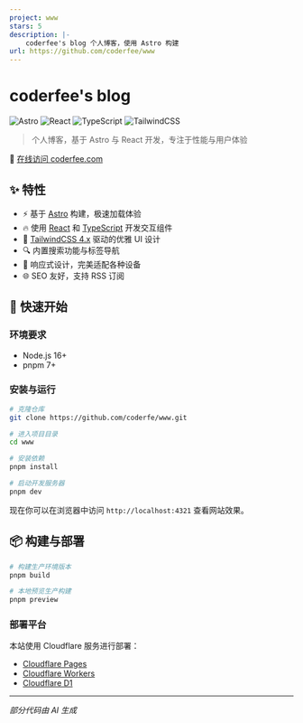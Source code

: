 ```yaml
---
project: www
stars: 5
description: |-
    coderfee's blog 个人博客，使用 Astro 构建
url: https://github.com/coderfee/www
---
```


# coderfee's blog

![Astro](https://img.shields.io/badge/Astro-FF5D01?style=for-the-badge&logo=astro&logoColor=white)
![React](https://img.shields.io/badge/React-20232A?style=for-the-badge&logo=react&logoColor=61DAFB)
![TypeScript](https://img.shields.io/badge/TypeScript-3178C6?style=for-the-badge&logo=typescript&logoColor=white)
![TailwindCSS](https://img.shields.io/badge/TailwindCSS-06B6D4?style=for-the-badge&logo=tailwindcss&logoColor=white)

> 个人博客，基于 Astro 与 React 开发，专注于性能与用户体验

📝 [在线访问 coderfee.com](https://coderfee.com)

## ✨ 特性

- ⚡️ 基于 [Astro](https://astro.build/) 构建，极速加载体验
- 🔥 使用 [React](https://reactjs.org/) 和 [TypeScript](https://www.typescriptlang.org/) 开发交互组件 
- 💎 [TailwindCSS 4.x](https://tailwindcss.com/) 驱动的优雅 UI 设计
- 🔍 内置搜索功能与标签导航
- 📱 响应式设计，完美适配各种设备
- 🌐 SEO 友好，支持 RSS 订阅

## 🚀 快速开始

### 环境要求

- Node.js 16+
- pnpm 7+

### 安装与运行

```bash
# 克隆仓库
git clone https://github.com/coderfe/www.git

# 进入项目目录
cd www

# 安装依赖
pnpm install

# 启动开发服务器
pnpm dev
```

现在你可以在浏览器中访问 `http://localhost:4321` 查看网站效果。

## 📦 构建与部署

```bash
# 构建生产环境版本
pnpm build

# 本地预览生产构建
pnpm preview
```

### 部署平台

本站使用 Cloudflare 服务进行部署：

- [Cloudflare Pages](https://pages.cloudflare.com/)
- [Cloudflare Workers](https://workers.cloudflare.com/)
- [Cloudflare D1](https://developers.cloudflare.com/d1/)

---
*部分代码由 AI 生成*

